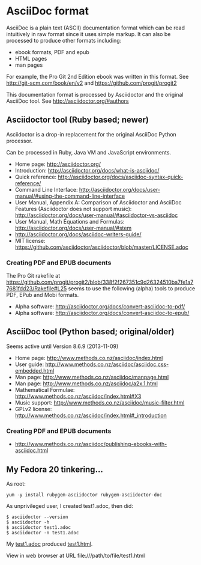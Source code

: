 # AsciiDoc format

AsciiDoc is a plain text (ASCII) documentation format which can be read
intuitively in raw format since it uses simple markup. It can also be
processed to produce other formats including:
- ebook formats, PDF and epub
- HTML pages
- man pages

For example, the Pro Git 2nd Edition ebook was written in this format.
See http://git-scm.com/book/en/v2 and https://github.com/progit/progit2

This documentation format is processed by Asciidoctor and the original
AsciiDoc tool. See http://asciidoctor.org/#authors

## Asciidoctor tool (Ruby based; newer)

Asciidoctor is a drop-in replacement for the original AsciiDoc Python
processor.

Can be processed in Ruby, Java VM and JavaScript environments.

- Home page: http://asciidoctor.org/
- Introduction: http://asciidoctor.org/docs/what-is-asciidoc/
- Quick reference: http://asciidoctor.org/docs/asciidoc-syntax-quick-reference/
- Command Line Interface: http://asciidoctor.org/docs/user-manual/#using-the-command-line-interface
- User Manual, Appendix A: Comparison of Asciidoctor and AsciiDoc
  Features (Asciidoctor does not support music):
  http://asciidoctor.org/docs/user-manual/#asciidoctor-vs-asciidoc
- User Manual, Math Equations and Formulas: http://asciidoctor.org/docs/user-manual/#stem
- http://asciidoctor.org/docs/asciidoc-writers-guide/
- MIT license: https://github.com/asciidoctor/asciidoctor/blob/master/LICENSE.adoc

### Creating PDF and EPUB documents

The Pro Git rakefile at
https://github.com/progit/progit2/blob/338f2f267351c9d26324510ba7fe1a77681fdd23/Rakefile#L25
seems to use the following (alpha) tools to produce PDF, EPub and Mobi formats.

- Alpha software: http://asciidoctor.org/docs/convert-asciidoc-to-pdf/
- Alpha software: http://asciidoctor.org/docs/convert-asciidoc-to-epub/

## AsciiDoc tool (Python based; original/older)

Seems active until Version 8.6.9 (2013-11-09)

- Home page: http://www.methods.co.nz/asciidoc/index.html
- User guide: http://www.methods.co.nz/asciidoc/asciidoc.css-embedded.html
- Man page: http://www.methods.co.nz/asciidoc/manpage.html
- Man page: http://www.methods.co.nz/asciidoc/a2x.1.html
- Mathematical Formulae: http://www.methods.co.nz/asciidoc/index.html#X3
- Music support: http://www.methods.co.nz/asciidoc/music-filter.html
- GPLv2 license: http://www.methods.co.nz/asciidoc/index.html#_introduction

### Creating PDF and EPUB documents

- http://www.methods.co.nz/asciidoc/publishing-ebooks-with-asciidoc.html


## My Fedora 20 tinkering...

As root:
```
yum -y install rubygem-asciidoctor rubygem-asciidoctor-doc
```

As unprivileged user, I created test1.adoc, then did:
```
$ asciidoctor --version
$ asciidoctor -h
$ asciidoctor test1.adoc
$ asciidoctor -n test1.adoc
```

My [test1.adoc](https://raw.githubusercontent.com/grantj-re3/HandyIctDoco/master/doco-systems/test1.adoc)
produced [test1.html](test1.html).

View in web browser at URL file:///path/to/file/test1.html

